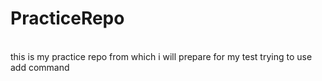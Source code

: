 # PracticeRepo
<br>
this is my practice repo from which i will prepare for my test
trying to use add command